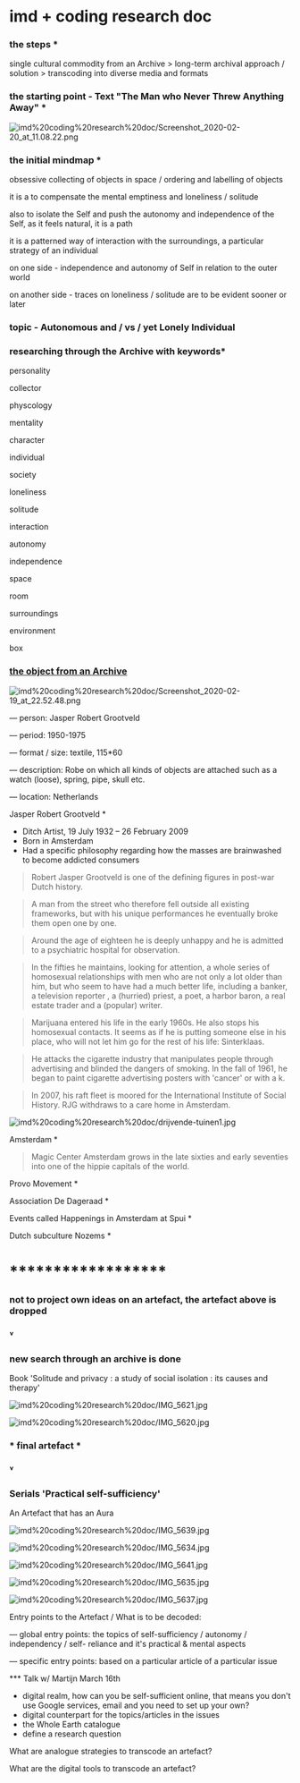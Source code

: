 








# imd + coding research doc

### the steps *

single cultural commodity from an Archive > long-term archival approach / solution > transcoding  into diverse media and formats 

### the starting point  - Text "The Man who Never Threw Anything Away" *

![imd%20coding%20research%20doc/Screenshot_2020-02-20_at_11.08.22.png](imd%20coding%20research%20doc/Screenshot_2020-02-20_at_11.08.22.png)

### the initial mindmap *

obsessive collecting of objects in space / ordering and labelling of objects

>

it is a to compensate the mental emptiness and loneliness / solitude 

>

also to isolate the Self and push the autonomy and independence of the Self, as it feels natural, it is a path

>

it is a patterned way of interaction with the surroundings, a particular strategy of an individual

>

on one side - independence and autonomy of Self in relation to the outer world

on another side - traces on loneliness / solitude are to be evident sooner or later 

>

### topic - Autonomous and / vs / yet Lonely Individual

### researching through the Archive with keywords*

personality

collector

physcology

mentality 

character 

individual

society 

loneliness

solitude 

interaction 

autonomy

independence 

space 

room

surroundings

environment

box

### [the object from an Archive](https://search.iisg.amsterdam/Record/1216448)

![imd%20coding%20research%20doc/Screenshot_2020-02-19_at_22.52.48.png](imd%20coding%20research%20doc/Screenshot_2020-02-19_at_22.52.48.png)

— person: Jasper Robert Grootveld 

— period: 1950-1975

— format / size: textile, 115*60

— description: Robe on which all kinds of objects are attached such as a watch (loose), spring, pipe, skull etc.

— location: Netherlands

Jasper Robert Grootveld * 

- Ditch Artist, 19 July 1932 – 26 February 2009
- Born in Amsterdam
- Had a specific philosophy regarding how the masses are brainwashed to become addicted consumers

> Robert Jasper Grootveld is one of the defining figures in post-war Dutch history.

> A man from the street who therefore fell outside all existing frameworks, but with his unique performances he eventually broke them open one by one.

> Around the age of eighteen he is deeply unhappy and he is admitted to a psychiatric hospital for observation.

> In the fifties he maintains, looking for attention, a whole series of homosexual relationships with men who are not only a lot older than him, but who seem to have had a much better life, including a banker, a television reporter , a (hurried) priest, a poet, a harbor baron, a real estate trader and a (popular) writer.

> Marijuana entered his life in the early 1960s. He also stops his homosexual contacts. It seems as if he is putting someone else in his place, who will not let him go for the rest of his life: Sinterklaas.

> He attacks the cigarette industry that manipulates people through advertising and blinded the dangers of smoking. In the fall of 1961, he began to paint cigarette advertising posters with 'cancer' or with a k.

> In 2007, his raft fleet is moored for the International Institute of Social History. RJG withdraws to a care home in Amsterdam.

![imd%20coding%20research%20doc/drijvende-tuinen1.jpg](imd%20coding%20research%20doc/drijvende-tuinen1.jpg)

Amsterdam *

> Magic Center Amsterdam grows in the late sixties and early seventies into one of the hippie capitals of the world.

Provo Movement *

Association De Dageraad *

Events called Happenings in Amsterdam at Spui *

Dutch subculture Nozems *

# ******************

### not to project own ideas on an artefact, the artefact above is dropped

### ˅

### new search through an archive is done

Book 'Solitude and privacy : a study of social isolation : its causes and therapy'

![imd%20coding%20research%20doc/IMG_5621.jpg](imd%20coding%20research%20doc/IMG_5621.jpg)

![imd%20coding%20research%20doc/IMG_5620.jpg](imd%20coding%20research%20doc/IMG_5620.jpg)

### * final artefact *

### ˅

### Serials 'Practical self-sufficiency'

An Artefact that has an Aura

![imd%20coding%20research%20doc/IMG_5639.jpg](imd%20coding%20research%20doc/IMG_5639.jpg)

![imd%20coding%20research%20doc/IMG_5634.jpg](imd%20coding%20research%20doc/IMG_5634.jpg)

![imd%20coding%20research%20doc/IMG_5641.jpg](imd%20coding%20research%20doc/IMG_5641.jpg)

![imd%20coding%20research%20doc/IMG_5635.jpg](imd%20coding%20research%20doc/IMG_5635.jpg)

![imd%20coding%20research%20doc/IMG_5637.jpg](imd%20coding%20research%20doc/IMG_5637.jpg)

Entry points to the Artefact / What is to be decoded:

— global entry points: the topics of self-sufficiency / autonomy / independency / self- reliance and it's practical & mental aspects 

— specific entry points: based on a particular article of a particular issue

*** Talk w/ Martijn March 16th

- digital realm, how can you be self-sufficient online, that means you don't use Google services, email and you need to set up your own?
- digital counterpart for the topics/articles in the issues
- the Whole Earth catalogue
- define a research question

What are analogue strategies to transcode an artefact?

What are the digital tools to transcode an artefact?
